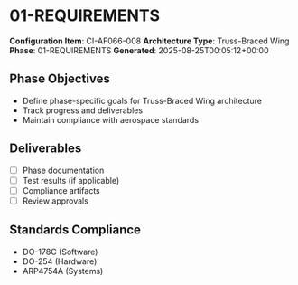 # 01-REQUIREMENTS

**Configuration Item**: CI-AF066-008
**Architecture Type**: Truss-Braced Wing
**Phase**: 01-REQUIREMENTS
**Generated**: 2025-08-25T00:05:12+00:00

## Phase Objectives
- Define phase-specific goals for Truss-Braced Wing architecture
- Track progress and deliverables
- Maintain compliance with aerospace standards

## Deliverables
- [ ] Phase documentation
- [ ] Test results (if applicable)
- [ ] Compliance artifacts
- [ ] Review approvals

## Standards Compliance
- DO-178C (Software)
- DO-254 (Hardware)
- ARP4754A (Systems)
